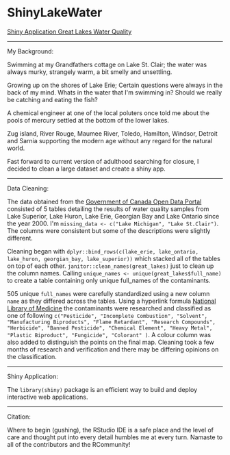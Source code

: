 # ShinyLakeWater
[Shiny Application Great Lakes Water Quality](https://greenpod.shinyapps.io/GreatLakesWater/)

-----

My Background:

Swimming at my Grandfathers cottage on Lake St. Clair; the water was always murky, strangely warm, a bit smelly and unsettling.

Growing up on the shores of Lake Erie; Certain questions were always in the back of my mind. Whats in the water that I'm swimming in? Should we really be catching and eating the fish?

A chemical engineer at one of the local poluters once told me about the pools of mercury settled at the bottom of the lower lakes. 

Zug island, River Rouge, Maumee River, Toledo, Hamilton, Windsor, Detroit and Sarnia supporting the modern age without any regard for the natural world.

Fast forward to current version of adulthood searching for closure, I decided to clean a large dataset and create a shiny app.

-----

Data Cleaning: 

The data obtained from the [Government of Canada Open Data Portal](https://www.canada.ca/en/services/science/open-data.html) consisted of 5 tables detailing the results of water quality samples from Lake Superior, Lake Huron, Lake Erie, Georgian Bay and Lake Ontario since the year 2000. I'm `missing_data <- c("Lake Michigan", "Lake St.Clair")`. The columns were consistent but some of the descriptions were slightly different.

Cleaning began with `dplyr::bind_rows(c(lake_erie, lake_ontario, lake_huron, georgian_bay, lake_superior))` which stacked all of the tables on top of each other. `janitor::clean_names(great_lakes)` just to clean up the column names. Calling `unique_names <- unique(great_lakes$full_name)` to create a table containing only unique full_names of the contaminants. 

505 unique `full_names` were carefully standardized using a new column `name` as they differed across the tables. Using a hyperlink formula [National Library of Medicine](https://pubchem.ncbi.nlm.nih.gov/) the contaminants were researched and classified as one of following `c("Pesticide", "Incomplete Combustion", "Solvent", "Manufacturing Biproducts", "Flame Retardant", "Research Compounds", "Herbicide", "Banned Pesticide", "Chemical Element", "Heavy Metal", "Plastic Biproduct", "Fungicide", "Colorant" )`. A colour column was also added to distinguish the points on the final map. Cleaning took a few months of research and verification and there may be differing opinions on the classification.

-----

Shiny Application:

The `library(shiny)` package is an efficient way to build and deploy interactive web applications. 

-----

Citation:

Where to begin (gushing), the RStudio IDE is a safe place and the level of care and thought put into every detail humbles me at every turn. Namaste to all of the contributors and the RCommunity!
